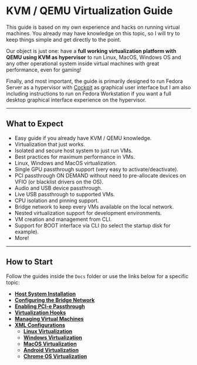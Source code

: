 # KVM / QEMU Virtualization Guide

This guide is based on my own experience and hacks on running virtual machines. You already may have knowledge on this topic, so I will try to keep things simple and get directly to the point.

Our object is just one: have a **full working virtualization platform with QEMU using KVM as hypervisor** to run Linux, MacOS, Windows OS and any other operational system inside virtual machines with great performance, even for gaming! 

Finally, and most important, the guide is primarily designed to run Fedora Server as a hypervisor with [Cockpit](https://cockpit-project.org/) as graphical user interface but I am also including instructions to run on Fedora Workstation if you want a full desktop graphical interface experience on the hypervisor.

----

## What to Expect

- Easy guide if you already have KVM / QEMU knowledge.
- Virtualization that just works.
- Isolated and secure host system to just run VMs.
- Best practices for maximum performance in VMs.
- Linux, Windows and MacOS virtualization.
- Single GPU passthrough support (very easy to activate/deactivate).
- PCI passthrough ON DEMAND without need to pre-allocate devices on VFIO (or blacklist drivers on the OS).
- Audio and USB device passthrough.
- Live USB passthrough to supported VMs.
- CPU isolation and pinning support.
- Bridge network to keep every VMs available on the local network.
- Nested virtualization support for development environments.
- VM creation and management from CLI.
- Support for BOOT interface via CLI (to select the startup disk for example).
- More!

----

## How to Start

Follow the guides inside the ```Docs``` folder or use the links below for a specific topic:

- **[Host System Installation](Docs/0%20-%20Installation.md)**
- **[Configuring the Bridge Network](Docs/1%20-%20Bridge%20Network.md)**
- **[Enabling PCI-e Passthrough](Docs/2%20-%20PCI-e%20Passthrough.md)**
- **[Virtualization Hooks](Docs/3%20-%20Virtualization%20Hooks.md)**
- **[Managing Virtual Machines](Docs/4%20-%20Management.md)**
- **[XML Configurations](Docs/5%20-%20XML%20Configurations.md)**
  - **[Linux Virtualization](Docs/5.1%20-%20Linux.md)**
  - **[Windows Virtualization](Docs/5.2%20-%20Windows.md)**
  - **[MacOS Virtualization](Docs/5.3%20-%20MacOS.md)**
  - **[Android Virtualization](Docs/5.4%20-%20Android.md)**
  - **[Chrome OS Virtualization](Docs/5.5%20-%20Chrome%20OS.md)**
